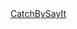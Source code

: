﻿<!DOCTYPE html>
<html>
<head>
    <meta charset="utf-8" />
    <title>List of Games</title>
</head>
<body>
    <a href="./WebGL/index.html">CatchBySayIt</a>
</body>
</html>
